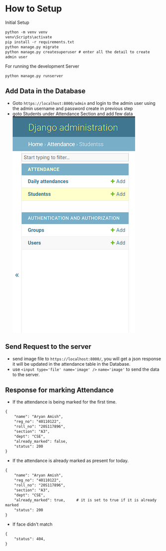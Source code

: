 # How to Setup
Initial Setup
```shell
python -m venv venv
venv\Scripts\activate
pip install -r requirements.txt
python manage.py migrate
python manage.py createsuperuser # enter all the detail to create admin user
```
For running the development Server
```shell
python manage.py runserver
```
## Add Data in the Database
- Goto ```https://localhost:8000/admin``` and login to the admin user using the admin username and password create in previous step
- goto Students under Attendance Section and add few data ![img.png](img.png)

## Send Request to the server
- send image file to ```https://localhost:8000/```, you will get a json response it will be updated in the attendance table in the Database.
- use ```<input type='file' name='image' />``` ```name='image'``` to send the data to the server.

## Response for marking Attendance
- If the attendance is being marked for the first time.
```
{
    "name": "Aryan Amish",
    "reg_no": "40110122",
    "roll_no": "20S117896",
    "section": "A3",
    "dept": "CSE",
    "already_marked": false,
    "status": 200
}
```
- If the attendance is already marked as present for today.
````
{
    "name": "Aryan Amish",
    "reg_no": "40110122",
    "roll_no": "20S117896",
    "section": "A3",
    "dept": "CSE",
    "already_marked": true,     # it is set to true if it is already marked
    "status": 200
}
````
- If face didn't match
```
{
    "status": 404,
}
```
